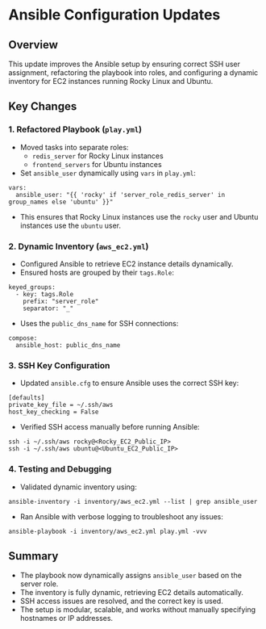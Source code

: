 # Ansible Configuration Updates

## Overview
This update improves the Ansible setup by ensuring correct SSH user assignment, refactoring the playbook into roles, and configuring a dynamic inventory for EC2 instances running Rocky Linux and Ubuntu.

## Key Changes

### 1. Refactored Playbook (`play.yml`)
* Moved tasks into separate roles:
   * `redis_server` for Rocky Linux instances
   * `frontend_servers` for Ubuntu instances
* Set `ansible_user` dynamically using `vars` in `play.yml`:

```
vars:
  ansible_user: "{{ 'rocky' if 'server_role_redis_server' in group_names else 'ubuntu' }}"
```

* This ensures that Rocky Linux instances use the `rocky` user and Ubuntu instances use the `ubuntu` user.

### 2. Dynamic Inventory (`aws_ec2.yml`)
* Configured Ansible to retrieve EC2 instance details dynamically.
* Ensured hosts are grouped by their `tags.Role`:

```
keyed_groups:
  - key: tags.Role
    prefix: "server_role"
    separator: "_"
```

* Uses the `public_dns_name` for SSH connections:

```
compose:
  ansible_host: public_dns_name
```

### 3. SSH Key Configuration
* Updated `ansible.cfg` to ensure Ansible uses the correct SSH key:

```
[defaults]
private_key_file = ~/.ssh/aws
host_key_checking = False
```

* Verified SSH access manually before running Ansible:

```
ssh -i ~/.ssh/aws rocky@<Rocky_EC2_Public_IP>
ssh -i ~/.ssh/aws ubuntu@<Ubuntu_EC2_Public_IP>
```

### 4. Testing and Debugging
* Validated dynamic inventory using:

```
ansible-inventory -i inventory/aws_ec2.yml --list | grep ansible_user
```

* Ran Ansible with verbose logging to troubleshoot any issues:

```
ansible-playbook -i inventory/aws_ec2.yml play.yml -vvv
```

## Summary
* The playbook now dynamically assigns `ansible_user` based on the server role.
* The inventory is fully dynamic, retrieving EC2 details automatically.
* SSH access issues are resolved, and the correct key is used.
* The setup is modular, scalable, and works without manually specifying hostnames or IP addresses.
